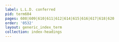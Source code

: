```yaml
---
label: L.L.D. conferred
pid: term604
pages: 608|609|610|611|612|614|615|616|617|618|620
order: '0532'
layout: generic_index_term
collection: index-headings
---
```

